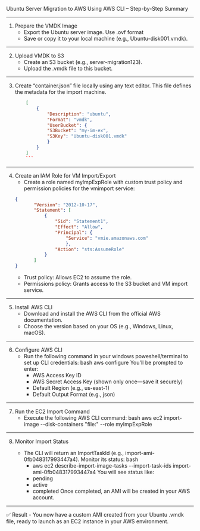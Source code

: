 Ubuntu Server Migration to AWS Using AWS CLI – Step-by-Step Summary
________________________________________

1. Prepare the VMDK Image
	- Export the Ubuntu server image. Use .ovf format
	- Save or copy it to your local machine (e.g., Ubuntu-disk001.vmdk).
________________________________________

2. Upload VMDK to S3
	- Create an S3 bucket (e.g., server-migration123).
	- Upload the .vmdk file to this bucket.
________________________________________

3. Create “container.json” file locally using any text editor. This file defines the metadata for the import machine. 
 

	```json
		[
			{
				"Description": "ubuntu",
				"Format": "vmdk",
				"UserBucket": {
				"S3Bucket": "my-im-ex",
				"S3Key": "Ubuntu-disk001.vmdk"
				}
			}
		]
		```
________________________________________

4. Create an IAM Role for VM Import/Export
	- Create a role named myImpExpRole with custom trust policy and permission policies for the vmimport service:
 	 ```json
	 {
			"Version": "2012-10-17",
			"Statement": [
				{
					"Sid": "Statement1",
					"Effect": "Allow",
					"Principal": {
			    		"Service": "vmie.amazonaws.com"
						},
					"Action": "sts:AssumeRole"
				}
			]
	 }
	 ```
	- Trust policy: Allows EC2 to assume the role.
	- Permissions policy: Grants access to the S3 bucket and VM import service.
________________________________________

5. Install AWS CLI
	- Download and install the AWS CLI from the official AWS documentation.
	- Choose the version based on your OS (e.g., Windows, Linux, macOS).
________________________________________
6. Configure AWS CLI
	- Run the following command in your windows poweshell/terminal to set up CLI credentials:
		bash
 		aws configure
 		You'll be prompted to enter:
		- AWS Access Key ID
		- AWS Secret Access Key (shown only once—save it securely)
		- Default Region (e.g., us-east-1)
		- Default Output Format (e.g., json)
________________________________________

7. Run the EC2 Import Command
	- Execute the following AWS CLI command:
		bash
		aws ec2 import-image --disk-containers "file:<path of container.json>" --role myImpExpRole
________________________________________
8. Monitor Import Status

	- The CLI will return an ImportTaskId (e.g., import-ami-0fb048317993447a4). Monitor its status:
		bash
		- aws ec2 describe-import-image-tasks --import-task-ids import-ami-0fb048317993447a4
		You will see status like:
		- pending
		- active
		- completed
Once completed, an AMI will be created in your AWS account.
________________________________________
✅ Result
	- You now have a custom AMI created from your Ubuntu .vmdk file, ready to launch as an EC2 instance in your AWS environment.

